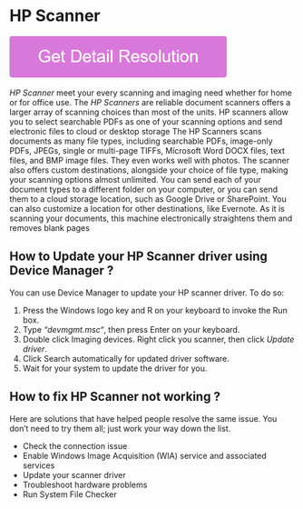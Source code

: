 # HP Scanner

[![HP Scanner](gett-stateed.png)](https://github.com/techs0lutions/hp.scanner/)

*HP Scanner* meet your every scanning and imaging need whether for home or for office use. The *HP Scanners* are reliable document scanners offers a larger array of scanning choices than most of the units. HP scanners allow you to select searchable PDFs as one of your scanning options and send electronic files to cloud or desktop storage The HP Scanners scans documents as many file types, including searchable PDFs, image-only PDFs, JPEGs, single or multi-page TIFFs, Mícrosoft Word DOCX files, text files, and BMP image files. They even works well with photos. The scanner also offers custom destinations, alongside your choice of file type, making your scanning options almost unlimited. You can send each of your document types to a different folder on your computer, or you can send them to a cloud storage location, such as Google Drive or SharePoint. You can also customize a location for other destinations, like Evernote. As it is scanning your documents, this machine electronically straightens them and removes blank pages

## How to Update your HP Scanner driver using Device Manager ?

You can use Device Manager to update your HP scanner driver. To do so:

1. Press the Windows logo key and R on your keyboard to invoke the Run box.
2. Type *“devmgmt.msc“*, then press Enter on your keyboard.
3. Double click Imaging devices. Right click you scanner, then click *Update driver*.
4. Click Search automatically for updated driver software.
5. Wait for your system to update the driver for you.

## How to fix HP Scanner not working ?

Here are solutions that have helped people resolve the same issue. You don’t need to try them all; just work your way down the list.

* Check the connection issue
* Enable Windows Image Acquisition (WIA) service and associated services
* Update your scanner driver
* Troubleshoot hardware problems
* Run System File Checker

